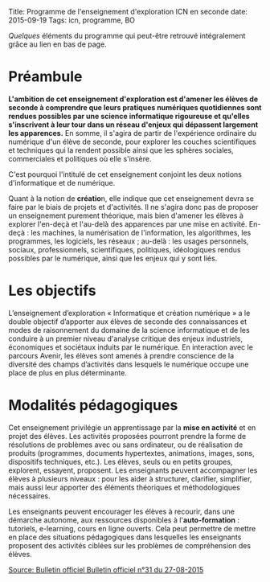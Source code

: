 Title: Programme de l'enseignement d'exploration ICN en seconde
date: 2015-09-19
Tags: icn, programme, BO

*Quelques* éléments du programme qui peut-être retrouvé intégralement grâce au lien en bas de page.

# Préambule

**L'ambition de cet enseignement d'exploration est d'amener les élèves de seconde à comprendre que leurs pratiques numériques quotidiennes sont rendues possibles par une science informatique rigoureuse et qu'elles s'inscrivent à leur tour dans un réseau d'enjeux qui dépassent largement les apparences.** En somme, il s'agira de partir de l'expérience ordinaire du numérique d'un élève de seconde, pour explorer les couches scientifiques et techniques qui la rendent possible ainsi que les sphères sociales, commerciales et politiques où elle s'insère.

C'est pourquoi l'intitulé de cet enseignement conjoint les deux notions d'informatique et de numérique.

Quant à la notion de **créatio**n, elle indique que cet enseignement devra se faire par le biais de projets et d'activités. Il ne s'agira donc pas de proposer un enseignement purement théorique, mais bien d'amener les élèves à explorer l'en-deçà et l'au-delà des apparences par une mise en activité. En-deçà : les machines, la numérisation de l'information, les algorithmes, les programmes, les logiciels, les réseaux ; au-delà : les usages personnels, sociaux, professionnels, scientifiques, politiques, idéologiques rendus possibles par le numérique, ainsi que les enjeux qui y sont liés.

# Les objectifs

L’enseignement d’exploration « Informatique et création numérique » a le double objectif d’apporter aux élèves de seconde des connaissances et modes de raisonnement du domaine de la science informatique et de les conduire à un premier niveau d'analyse critique des enjeux industriels, économiques et sociétaux induits par le numérique. En interaction avec le parcours Avenir, les élèves sont amenés à prendre conscience de la diversité des champs d’activités dans lesquels le numérique occupe une place de plus en plus déterminante.

# Modalités pédagogiques

Cet enseignement privilégie un apprentissage par la **mise en activité** et en projet des élèves. Les activités proposées pourront prendre la forme de résolutions de problèmes avec ou sans ordinateur, ou de réalisation de produits (programmes, documents hypertextes, animations, images, sons, dispositifs techniques, etc.). Les élèves, seuls ou en petits groupes, explorent, essayent, proposent. Les enseignants peuvent accompagner les élèves à plusieurs niveaux : pour les aider à structurer, clarifier, simplifier, mais aussi leur apporter des éléments théoriques et méthodologiques nécessaires.

Les enseignants peuvent encourager les élèves à recourir, dans une démarche autonome, aux ressources disponibles à l'**auto-formation** : tutoriels, e-learning, cours en ligne ouverts. Cela peut permettre de mettre en place des situations pédagogiques dans lesquelles les enseignants proposent des activités ciblées sur les problèmes de compréhension des élèves.


[Source: Bulletin officiel Bulletin officiel n°31 du 27-08-2015](http://www.education.gouv.fr/pid285/bulletin_officiel.html?cid_bo=91849)
